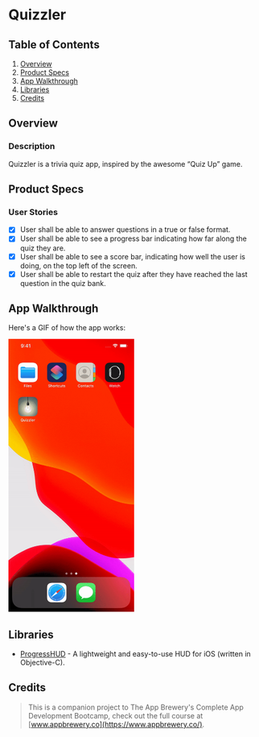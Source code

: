 # Quizzler

## Table of Contents
1. [Overview](#Overview)
2. [Product Specs](#Product-Specs)
3. [App Walkthrough](#App-Walkthrough)
4. [Libraries](#Libraries)
5. [Credits](#Credits)

## Overview
### Description

Quizzler is a trivia quiz app, inspired by the awesome “Quiz Up” game.

## Product Specs
### User Stories

- [X] User shall be able to answer questions in a true or false format.
- [X] User shall be able to see a progress bar indicating how far along the quiz they are.
- [X] User shall be able to see a score bar, indicating how well the user is doing, on the top left of the screen.
- [X] User shall be able to restart the quiz after they have reached the last question in the quiz bank.

## App Walkthrough

Here's a GIF of how the app works:

<img src="https://github.com/py415/app-resources/blob/master/ios/ios-quizzler.gif" width=250>

## Libraries

- [ProgressHUD](https://github.com/relatedcode/ProgressHUD) - A lightweight and easy-to-use HUD for iOS (written in Objective-C).

## Credits

>This is a companion project to The App Brewery's Complete App Development Bootcamp, check out the full course at [www.appbrewery.co](https://www.appbrewery.co/).
